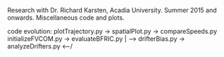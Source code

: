 Research with Dr. Richard Karsten, Acadia University. 
Summer 2015 and onwards. Miscellaneous code and plots.

code evolution:
plotTrajectory.py -> spatialPlot.py -> compareSpeeds.py
initializeFVCOM.py -> evaluateBFRIC.py              |
      \--> drifterBias.py -> analyzeDrifters.py  <--/
